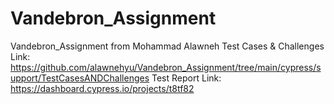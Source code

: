 # Vandebron_Assignment
 Vandebron_Assignment from Mohammad Alawneh
Test Cases & Challenges Link: https://github.com/alawnehyu/Vandebron_Assignment/tree/main/cypress/support/TestCasesANDChallenges
Test Report Link: https://dashboard.cypress.io/projects/t8tf82

